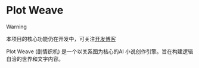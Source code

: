 # Plot Weave

> [!WARNING]
> 本项目的核心功能仍在开发中，可关注[开发博客](https://shadow3aaa.github.io/blog/%E5%B0%8F%E8%AF%B4agent%E8%AE%A1%E5%88%92%E4%B8%80/)

Plot Weave (剧情织机) 是一个以关系图为核心的AI 小说创作引擎。旨在构建逻辑自洽的世界和文字内容。
